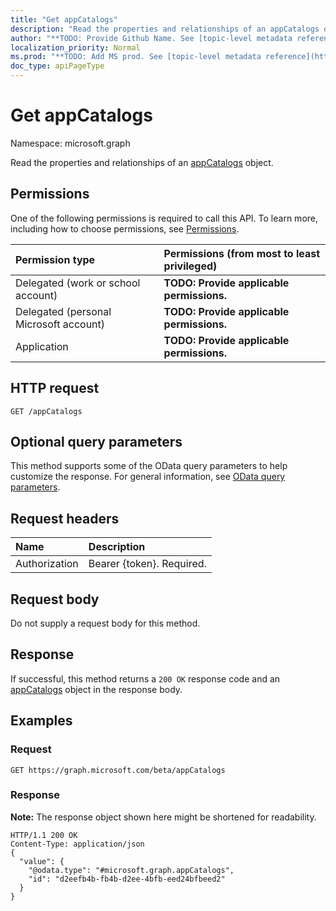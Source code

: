 ```yaml
---
title: "Get appCatalogs"
description: "Read the properties and relationships of an appCatalogs object."
author: "**TODO: Provide Github Name. See [topic-level metadata reference](https://msgo.azurewebsites.net/add/document/guidelines/metadata.html#topic-level-metadata)**"
localization_priority: Normal
ms.prod: "**TODO: Add MS prod. See [topic-level metadata reference](https://msgo.azurewebsites.net/add/document/guidelines/metadata.html#topic-level-metadata)**"
doc_type: apiPageType
---
```


# Get appCatalogs
Namespace: microsoft.graph

Read the properties and relationships of an [appCatalogs](../resources/appcatalogs.md) object.

## Permissions
One of the following permissions is required to call this API. To learn more, including how to choose permissions, see [Permissions](/concepts/permissions-reference.md).

|Permission type|Permissions (from most to least privileged)|
|:---|:---|
|Delegated (work or school account)|**TODO: Provide applicable permissions.**|
|Delegated (personal Microsoft account)|**TODO: Provide applicable permissions.**|
|Application|**TODO: Provide applicable permissions.**|

## HTTP request

<!-- {
  "blockType": "ignored"
}
-->
``` http
GET /appCatalogs
```

## Optional query parameters
This method supports some of the OData query parameters to help customize the response. For general information, see [OData query parameters](/graph/query-parameters).

## Request headers
|Name|Description|
|:---|:---|
|Authorization|Bearer {token}. Required.|

## Request body
Do not supply a request body for this method.

## Response

If successful, this method returns a `200 OK` response code and an [appCatalogs](../resources/appcatalogs.md) object in the response body.

## Examples

### Request
<!-- {
  "blockType": "request",
  "name": "get_appcatalogs"
}
-->
``` http
GET https://graph.microsoft.com/beta/appCatalogs
```


### Response
**Note:** The response object shown here might be shortened for readability.
<!-- {
  "blockType": "response",
  "truncated": true,
  "@odata.type": "microsoft.graph.appCatalogs"
}
-->
``` http
HTTP/1.1 200 OK
Content-Type: application/json
{
  "value": {
    "@odata.type": "#microsoft.graph.appCatalogs",
    "id": "d2eefb4b-fb4b-d2ee-4bfb-eed24bfbeed2"
  }
}
```

